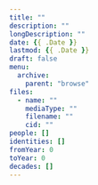 ```yaml
---
title: ""
description: ""
longDescription: ""
date: {{ .Date }}
lastmod: {{ .Date }}
draft: false
menu:
  archive:
    parent: "browse"
files:
  - name: ""
    mediaType: ""
    filename: ""
    cid: ""
people: []
identities: []
fromYear: 0
toYear: 0
decades: []
---
```

